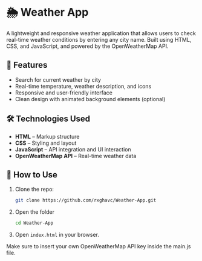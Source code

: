 # 🌦️ Weather App

A lightweight and responsive weather application that allows users to check real-time weather conditions by entering any city name. Built using HTML, CSS, and JavaScript, and powered by the OpenWeatherMap API.

## 🚀 Features

- Search for current weather by city
- Real-time temperature, weather description, and icons
- Responsive and user-friendly interface
- Clean design with animated background elements (optional)

## 🛠️ Technologies Used

- **HTML** – Markup structure
- **CSS** – Styling and layout
- **JavaScript** – API integration and UI interaction
- **OpenWeatherMap API** – Real-time weather data

## 🔧 How to Use

1. Clone the repo:
   ```bash
   git clone https://github.com/rxghavc/Weather-App.git
   ```
2. Open the folder
   ```bash
   cd Weather-App
   ```
3. Open `index.html` in your browser.

Make sure to insert your own OpenWeatherMap API key inside the main.js file.



